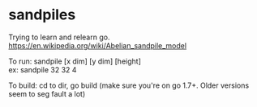# sandpiles
Trying to learn and relearn go.
https://en.wikipedia.org/wiki/Abelian_sandpile_model

To run: sandpile [x dim] [y dim] [height]  
ex: sandpile 32 32 4

To build: cd to dir, go build  (make sure you're on go 1.7+. Older versions seem to seg fault a lot)
